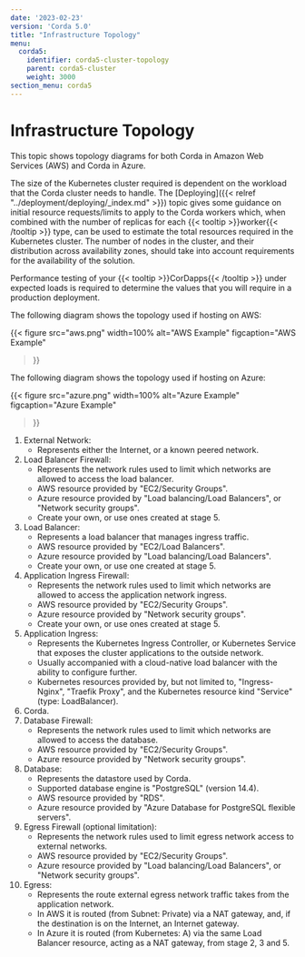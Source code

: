 ```yaml
---
date: '2023-02-23'
version: 'Corda 5.0'
title: "Infrastructure Topology"
menu:
  corda5:
    identifier: corda5-cluster-topology
    parent: corda5-cluster
    weight: 3000
section_menu: corda5
---
```

# Infrastructure Topology

This topic shows topology diagrams for both Corda in Amazon Web Services (AWS) and Corda in Azure.

The size of the Kubernetes cluster required is dependent on the workload that the Corda cluster needs to handle. The [Deploying]({{< relref "../deployment/deploying/_index.md" >}}) topic gives some guidance on initial resource requests/limits to apply to the Corda workers which, when combined with the number of replicas for each {{< tooltip >}}worker{{< /tooltip >}} type, can be used to estimate the total resources required in the Kubernetes cluster. The number of nodes in the cluster, and their distribution across availability zones, should take into account requirements for the availability of the solution.

Performance testing of your {{< tooltip >}}CorDapps{{< /tooltip >}} under expected loads is required to determine the values that you will require in a production deployment.

The following diagram shows the topology used if hosting on AWS:

{{<
  figure
  src="aws.png"
  width=100%
  alt="AWS Example"
  figcaption="AWS Example"
>}}

The following diagram shows the topology used if hosting on Azure:

{{<
  figure
  src="azure.png"
  width=100%
  alt="Azure Example"
  figcaption="Azure Example"
>}}


1.  External Network:
    * Represents either the Internet, or a known peered network.
2.  Load Balancer Firewall:
    * Represents the network rules used to limit which networks are allowed to access the load balancer.
    * AWS resource provided by "EC2/Security Groups".
    * Azure resource provided by "Load balancing/Load Balancers", or "Network security groups".
    * Create your own, or use ones created at stage 5.
3.  Load Balancer:
    * Represents a load balancer that manages ingress traffic.
    * AWS resource provided by "EC2/Load Balancers".
    * Azure resource provided by "Load balancing/Load Balancers".
    * Create your own, or use one created at stage 5.
4.  Application Ingress Firewall:
    * Represents the network rules used to limit which networks are allowed to access the application network ingress.
    * AWS resource provided by "EC2/Security Groups".
    * Azure resource provided by "Network security groups".
    * Create your own, or use ones created at stage 5.
5.  Application Ingress:
    * Represents the Kubernetes Ingress Controller, or Kubernetes Service that exposes the cluster applications to the outside network.
    * Usually accompanied with a cloud-native load balancer with the ability to configure further.
    * Kubernetes resources provided by, but not limited to, "Ingress-Nginx", "Traefik Proxy", and the Kubernetes resource kind "Service" (type: LoadBalancer).
6.  Corda.
7.  Database Firewall:
    * Represents the network rules used to limit which networks are allowed to access the database.
    * AWS resource provided by "EC2/Security Groups".
    * Azure resource provided by "Network security groups".
8.  Database:
    * Represents the datastore used by Corda.
    * Supported database engine is "PostgreSQL" (version 14.4).
    * AWS resource provided by "RDS".
    * Azure resource provided by "Azure Database for PostgreSQL flexible servers".
9.  Egress Firewall (optional limitation):
    * Represents the network rules used to limit egress network access to external networks.
    * AWS resource provided by "EC2/Security Groups".
    * Azure resource provided by "Load balancing/Load Balancers", or "Network security groups".
10. Egress:
    * Represents the route external egress network traffic takes from the application network.
    * In AWS it is routed (from Subnet: Private) via a NAT gateway, and, if the destination is on the Internet, an Internet gateway.
    * In Azure it is routed (from Kubernetes: A) via the same Load Balancer resource, acting as a NAT gateway, from stage 2, 3 and 5.
